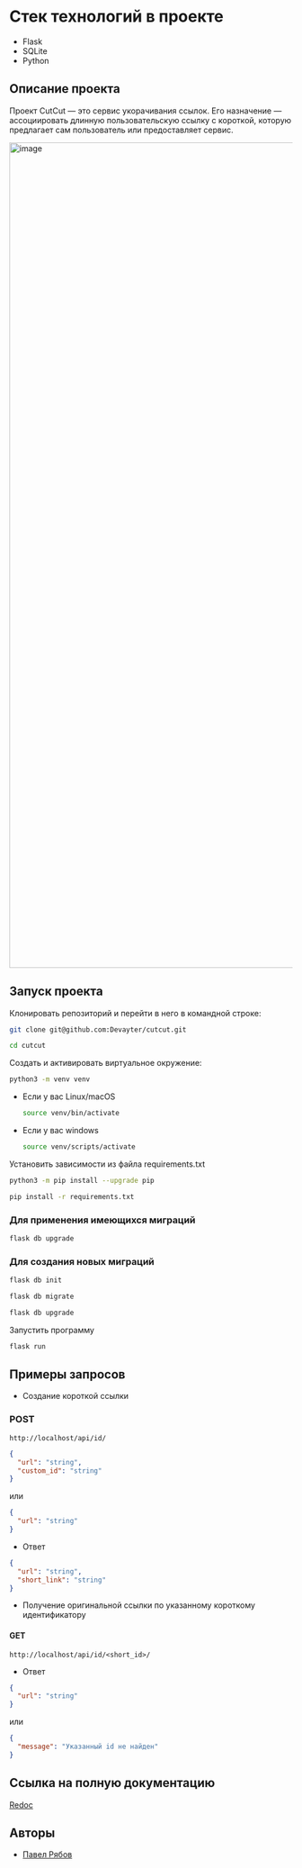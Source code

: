 # Стек технологий в проекте

* Flask
* SQLite
* Python

## Описание проекта

Проект CutCut — это сервис укорачивания ссылок. Его назначение — ассоциировать длинную пользовательскую ссылку с короткой, которую предлагает сам пользователь или предоставляет сервис.

<img width="1467" alt="image" src="https://github.com/Devayter/cutcut/assets/103175986/9d5b1aad-9bc6-48cc-a1e6-34f318080f0e">


## Запуск проекта

Клонировать репозиторий и перейти в него в командной строке:

```bash
git clone git@github.com:Devayter/cutcut.git
```

```bash
cd cutcut
```

Cоздать и активировать виртуальное окружение:

```bash
python3 -m venv venv
```

* Если у вас Linux/macOS

    ```bash
    source venv/bin/activate
    ```

* Если у вас windows

    ```bash
    source venv/scripts/activate
    ```

Установить зависимости из файла requirements.txt

```bash
python3 -m pip install --upgrade pip
```

```bash
pip install -r requirements.txt
```

### Для применения имеющихся миграций

```bash
flask db upgrade
```

### Для создания новых миграций

```bash
flask db init
```

```bash
flask db migrate
```

```bash
flask db upgrade
```

Запустить программу

```bash
flask run
```

## Примеры запросов

* Создание короткой ссылки

### POST

```url
http://localhost/api/id/
```

```json
{
  "url": "string",
  "custom_id": "string"
}
```

или

```json
{
  "url": "string"
}
```

* Ответ

```json
{
  "url": "string",
  "short_link": "string"
}
```

* Получение оригинальной ссылки по указанному короткому идентификатору

#### GET

```url
http://localhost/api/id/<short_id>/
```

* Ответ

```json
{
  "url": "string"
}
```

или

```json
{
  "message": "Указанный id не найден"
}
```

## Ссылка на полную документацию

[Redoc](http://127.0.0.1:5000/redoc)

## Авторы

* [Павел Рябов](https://github.com/Devayter/)
